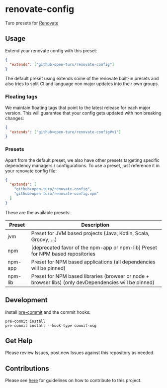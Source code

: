 # renovate-config

Turo presets for [Renovate](https://renovatebot.com)

## Usage

Extend your renovate config with this preset:

```json
{
  "extends": ["github>open-turo/renovate-config"]
}
```

The default preset using extends some of the renovate built-in presets and also tries to split CI and language non
major updates into their own groups.

### Floating tags

We maintain floating tags that point to the latest release for each major version. This will guarantee that your
config gets updated with non breaking changes:

```json
{
  "extends": ["github>open-turo/renovate-config#v1"]
}
```

### Presets

Apart from the default preset, we also have other presets targeting specific dependency managers / configurations.
To use a preset, just reference it in your renovate config file:

```json
{
  "extends": [
    "github>open-turo/renovate-config",
    "github>open-turo/renovate-config:npm"
  ]
}
```

These are the available presets:

| Preset  | Description                                                                                           |
| ------- | ----------------------------------------------------------------------------------------------------- |
| jvm     | Preset for JVM based projects (Java, Kotlin, Scala, Groovy, ...)                                      |
| npm     | [deprecated favor of the npm-app or npm-lib] Preset for NPM based repositories                        |
| npm-app | Preset for NPM based applications (all dependencies will be pinned)                                   |
| npm-lib | Preset for NPM based libraries (browser or node + browser libs) (only devDependencies will be pinned) |

## Development

Install [pre-commit](https://pre-commit.com/) and the commit hooks:

```shell
pre-commit install
pre-commit install --hook-type commit-msg
```

## Get Help

Please review Issues, post new Issues against this repository as needed.

## Contributions

Please see [here](https://github.com/open-turo/contributions) for guidelines on how to contribute to this project.
